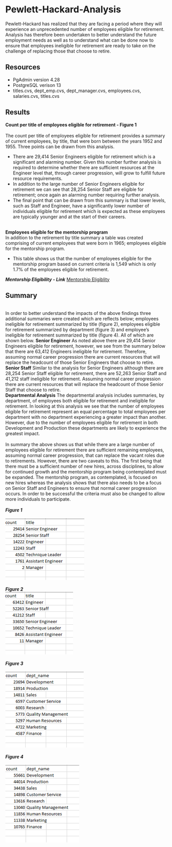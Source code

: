 <h1>Pewlett-Hackard-Analysis</h1>
Pewlett-Hackard has realized that they are facing a period where they will experience an unprecedented number of employees eligible for retirement.  Analysis has therefore been undertaken to better understand the future employment needs as well as to understand what can be done now to ensure that employees ineligible for retirement are ready to take on the challenge of replacing those that choose to retire.

<h2>Resources</h2>
<ul>
  <li>PgAdmin version 4.28</li>
  <li>PostgreSQL verison 13</li>
  <li>titles.cvs, dept_emp.cvs, dept_manager.cvs, employees.cvs, salaries.cvs, titles.cvs</li>
</ul>
<h2>Results</h2>
<b>Count per title of employees eligible for retirement - Figure 1</b><br>
<br>
The count per title of employees eligible for retirement provides a summary of current employees, by title, that were born between the years 1952 and 1955.  Three points can be drawn from this analysis.
<br>
<ul>
<li>There are 29,414 Senior Engineers eligible for retirement which is a significant and alarming number.  Given this number further analysis is required to determine whether there are sufficient resources at the Engineer level that, through career progression, will grow to fulfill future resource requirements. </li>
<li>In addition to the large number of Senior Engineers eligible for retirement we can see that 28,254 Senior Staff are eligible for retirement; once again an alarming number requiring further analysis.</li>
<li>The final point that can be drawn from this summary is that lower levels, such as Staff and Engineer, have a significantly lower number of individuals eligible for retirement which is expected as these employees are typically younger and at the start of their careers.</li>  
</ul>
<br>
<b>Employees eligible for the mentorship program</b>
<br>
In addition to the retirement by title summary a table was created comprising of current employees that were born in 1965; employees eligible for the mentorship program.  
<br>
<ul>
<li> This table shows us that the number of employees eligible for the mentorship program based on current criteria is 1,549 which is only 1.7% of the employees eligible for retirement.
</ul>
<b><i>Mentorship Eligibility - Link</b></i>
<a href="https://github.com/bedwardssmith/Pewlett-Hackard-Analysis/blob/main/Analysis_Projects_Folder/Pewlett_Hackard_Analysis_Folder/Data/mentorship_eligibility.csv">Mentorship Eligiblity</a>
<br>
<h2>Summary</h2>
<br>
In order to better understand the impacts of the above findings three additional summaries were created which are reflects below; employees ineligible for retirement summarized by title (figure 2), employees eligible for retirement summarized by department (figure 3) and employee’s ineligible for retirement summarized by title (figure 4).  All of which are shown below.
<b>Senior Engineer</b>
As noted above there are 29,414 Senior Engineers eligible for retirement, however, we see from the summary below that there are 63,412 Engineers ineligible for retirement.  Therefore, assuming normal career progression there are current resources that will replace the headcount of those Senior Engineers that choose to retire.
<br>
<b>Senior Staff</b>
Similar to the analysis for Senior Engineers although there are 28,254 Senior Staff eligible for retirement, there are 52,263 Senior Staff and 41,212 staff ineligible for retirement.  Assuming normal career progression there are current resources that will replace the headcount of those Senior Staff that choose to retire.
<br>
<b> Departmental Analysis</b>
The departmental analysis includes summaries, by department, of employees both eligible for retirement and ineligible for retirement.  In looking at this analysis we see that the number of employees eligible for retirement represent an equal percentage to total employees per department with no department experiencing a greater impact than another.  However, due to the number of employees eligible for retirement in both Development and Production these departments are likely to experience the greatest impact.
<br>
<br>
In summary the above shows us that while there are a large number of employees eligible for retirement there are sufficient remaining employees, assuming normal career progression, that can replace the vacant roles due to retirements.  However, there are two caveats to this.  The first being that there must be a sufficient number of new hires, across disciplines, to allow for continued growth and the mentorship program being contemplated must be expanded.  The mentorship program, as contemplated, is focused on new hires whereas the analysis shows that there also needs to be a focus on Senior Staff and Engineers to ensure that normal career progression occurs.   In order to be successful the criteria must also be changed to allow more individuals to participate.
<br>
<br>
<b><i>Figure 1</b></i>
<br>
<br>
<img src="https://github.com/bedwardssmith/Pewlett-Hackard-Analysis/blob/main/Analysis_Projects_Folder/Pewlett_Hackard_Analysis_Folder/Data/retiring_titles_sum.png">
<br>
<br>
<b><i>Figure 2</b></i>
<br>
<img src="https://github.com/bedwardssmith/Pewlett-Hackard-Analysis/blob/main/Analysis_Projects_Folder/Pewlett_Hackard_Analysis_Folder/Data/ineligible_title_sum.png">
<br>
<br>
<b><i>Figure 3</b></i>
<br>
<br>
<img src="https://github.com/bedwardssmith/Pewlett-Hackard-Analysis/blob/main/Analysis_Projects_Folder/Pewlett_Hackard_Analysis_Folder/Data/retiring_dept_sum.png">
<br>
<br>
<b><i>Figure 4</b></i>
<br>
<br>
<img src="https://github.com/bedwardssmith/Pewlett-Hackard-Analysis/blob/main/Analysis_Projects_Folder/Pewlett_Hackard_Analysis_Folder/Data/ineligible_dept_sum.png">
<br>
<br>
